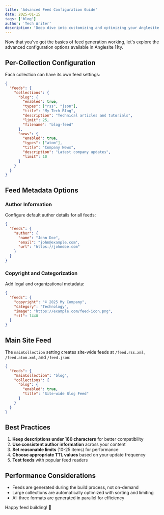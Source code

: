 ```yaml
---
title: 'Advanced Feed Configuration Guide'
date: 2025-01-15
tags: ['blog']
author: 'Tech Writer'
description: 'Deep dive into customizing and optimizing your Anglesite 11ty feeds'
---
```


Now that you've got the basics of feed generation working, let's explore the advanced configuration options available in Anglesite 11ty.

## Per-Collection Configuration

Each collection can have its own feed settings:

```json
{
  "feeds": {
    "collections": {
      "blog": {
        "enabled": true,
        "types": ["rss", "json"],
        "title": "My Tech Blog",
        "description": "Technical articles and tutorials",
        "limit": 25,
        "filename": "blog-feed"
      },
      "news": {
        "enabled": true,
        "types": ["atom"],
        "title": "Company News",
        "description": "Latest company updates",
        "limit": 10
      }
    }
  }
}
```

## Feed Metadata Options

### Author Information
Configure default author details for all feeds:

```json
{
  "feeds": {
    "author": {
      "name": "John Doe",
      "email": "john@example.com",
      "url": "https://johndoe.com"
    }
  }
}
```

### Copyright and Categorization
Add legal and organizational metadata:

```json
{
  "feeds": {
    "copyright": "© 2025 My Company",
    "category": "Technology",
    "image": "https://example.com/feed-icon.png",
    "ttl": 1440
  }
}
```

## Main Site Feed

The `mainCollection` setting creates site-wide feeds at `/feed.rss.xml`, `/feed.atom.xml`, and `/feed.json`:

```json
{
  "feeds": {
    "mainCollection": "blog",
    "collections": {
      "blog": {
        "enabled": true,
        "title": "Site-wide Blog Feed"
      }
    }
  }
}
```

## Best Practices

1. **Keep descriptions under 160 characters** for better compatibility
2. **Use consistent author information** across your content
3. **Set reasonable limits** (10-25 items) for performance
4. **Choose appropriate TTL values** based on your update frequency
5. **Test feeds** with popular feed readers

## Performance Considerations

- Feeds are generated during the build process, not on-demand
- Large collections are automatically optimized with sorting and limiting
- All three formats are generated in parallel for efficiency

Happy feed building! 📡